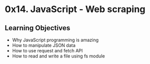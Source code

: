 # 0x14. JavaScript - Web scraping
## Learning Objectives
   * Why JavaScript programming is amazing
   * How to manipulate JSON data
   * How to use request and fetch API
   * How to read and write a file using fs module
